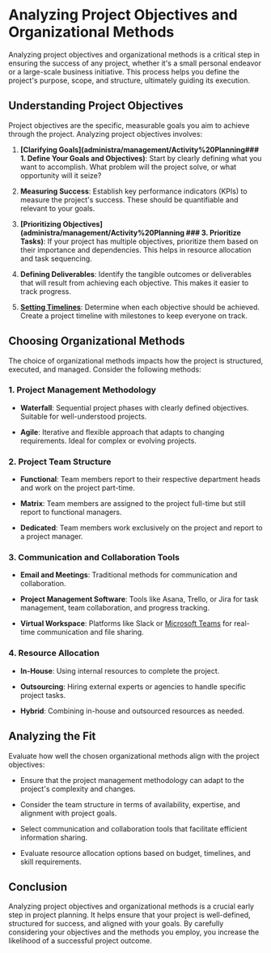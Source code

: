 # Analyzing Project Objectives and Organizational Methods

Analyzing project objectives and organizational methods is a critical step in ensuring the success of any project, whether it's a small personal endeavor or a large-scale business initiative. This process helps you define the project's purpose, scope, and structure, ultimately guiding its execution.

## Understanding Project Objectives

Project objectives are the specific, measurable goals you aim to achieve through the project. Analyzing project objectives involves:

1. **[Clarifying Goals](administra/management/Activity%20Planning### 1. **Define Your Goals and Objectives**)**: Start by clearly defining what you want to accomplish. What problem will the project solve, or what opportunity will it seize?
    
2. **Measuring Success**: Establish key performance indicators (KPIs) to measure the project's success. These should be quantifiable and relevant to your goals.
    
3. **[Prioritizing Objectives](administra/management/Activity%20Planning ### 3. **Prioritize Tasks**)**: If your project has multiple objectives, prioritize them based on their importance and dependencies. This helps in resource allocation and task sequencing.
    
4. **Defining Deliverables**: Identify the tangible outcomes or deliverables that will result from achieving each objective. This makes it easier to track progress.
    
5. **[Setting Timelines](administra/management/Pert%20Diagram%20vs.%20Gantt%20Chart)**: Determine when each objective should be achieved. Create a project timeline with milestones to keep everyone on track.
    

## Choosing Organizational Methods

The choice of organizational methods impacts how the project is structured, executed, and managed. Consider the following methods:

### 1. **Project Management Methodology**

- **Waterfall**: Sequential project phases with clearly defined objectives. Suitable for well-understood projects.
    
- **Agile**: Iterative and flexible approach that adapts to changing requirements. Ideal for complex or evolving projects.
    

### 2. **Project Team Structure**

- **Functional**: Team members report to their respective department heads and work on the project part-time.
    
- **Matrix**: Team members are assigned to the project full-time but still report to functional managers.
    
- **Dedicated**: Team members work exclusively on the project and report to a project manager.
    

### 3. **Communication and Collaboration Tools**

- **Email and Meetings**: Traditional methods for communication and collaboration.
    
- **Project Management Software**: Tools like Asana, Trello, or Jira for task management, team collaboration, and progress tracking.
    
- **Virtual Workspace**: Platforms like Slack or [Microsoft Teams](tools/Teams) for real-time communication and file sharing.
    

### 4. **Resource Allocation**

- **In-House**: Using internal resources to complete the project.
    
- **Outsourcing**: Hiring external experts or agencies to handle specific project tasks.
    
- **Hybrid**: Combining in-house and outsourced resources as needed.
    

## Analyzing the Fit

Evaluate how well the chosen organizational methods align with the project objectives:

- Ensure that the project management methodology can adapt to the project's complexity and changes.
    
- Consider the team structure in terms of availability, expertise, and alignment with project goals.
    
- Select communication and collaboration tools that facilitate efficient information sharing.
    
- Evaluate resource allocation options based on budget, timelines, and skill requirements.
    

## Conclusion

Analyzing project objectives and organizational methods is a crucial early step in project planning. It helps ensure that your project is well-defined, structured for success, and aligned with your goals. By carefully considering your objectives and the methods you employ, you increase the likelihood of a successful project outcome.
